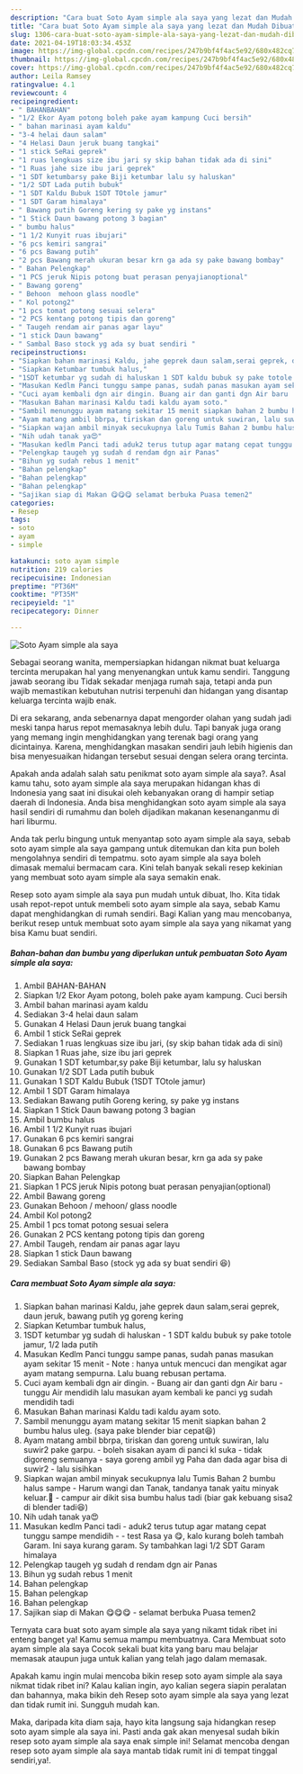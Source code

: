 ```yaml
---
description: "Cara buat Soto Ayam simple ala saya yang lezat dan Mudah Dibuat"
title: "Cara buat Soto Ayam simple ala saya yang lezat dan Mudah Dibuat"
slug: 1306-cara-buat-soto-ayam-simple-ala-saya-yang-lezat-dan-mudah-dibuat
date: 2021-04-19T18:03:34.453Z
image: https://img-global.cpcdn.com/recipes/247b9bf4f4ac5e92/680x482cq70/soto-ayam-simple-ala-saya-foto-resep-utama.jpg
thumbnail: https://img-global.cpcdn.com/recipes/247b9bf4f4ac5e92/680x482cq70/soto-ayam-simple-ala-saya-foto-resep-utama.jpg
cover: https://img-global.cpcdn.com/recipes/247b9bf4f4ac5e92/680x482cq70/soto-ayam-simple-ala-saya-foto-resep-utama.jpg
author: Leila Ramsey
ratingvalue: 4.1
reviewcount: 4
recipeingredient:
- " BAHANBAHAN"
- "1/2 Ekor Ayam potong boleh pake ayam kampung Cuci bersih"
- " bahan marinasi ayam kaldu"
- "3-4 helai daun salam"
- "4 Helasi Daun jeruk buang tangkai"
- "1 stick SeRai geprek"
- "1 ruas lengkuas size ibu jari sy skip bahan tidak ada di sini"
- "1 Ruas jahe size ibu jari geprek"
- "1 SDT ketumbarsy pake Biji ketumbar lalu sy haluskan"
- "1/2 SDT Lada putih bubuk"
- "1 SDT Kaldu Bubuk 1SDT TOtole jamur"
- "1 SDT Garam himalaya"
- " Bawang putih Goreng kering sy pake yg instans"
- "1 Stick Daun bawang potong 3 bagian"
- " bumbu halus"
- "1 1/2 Kunyit ruas ibujari"
- "6 pcs kemiri sangrai"
- "6 pcs Bawang putih"
- "2 pcs Bawang merah ukuran besar krn ga ada sy pake bawang bombay"
- " Bahan Pelengkap"
- "1 PCS jeruk Nipis potong buat perasan penyajianoptional"
- " Bawang goreng"
- " Behoon  mehoon glass noodle"
- " Kol potong2"
- "1 pcs tomat potong sesuai selera"
- "2 PCS kentang potong tipis dan goreng"
- " Taugeh rendam air panas agar layu"
- "1 stick Daun bawang"
- " Sambal Baso stock yg ada sy buat sendiri "
recipeinstructions:
- "Siapkan bahan marinasi Kaldu, jahe geprek daun salam,serai geprek, daun jeruk, bawang putih yg goreng kering"
- "Siapkan Ketumbar tumbuk halus,"
- "1SDT ketumbar yg sudah di haluskan 1 SDT kaldu bubuk sy pake totole jamur, 1/2 lada putih"
- "Masukan Kedlm Panci tunggu sampe panas, sudah panas masukan ayam sekitar 15 menit  Note : hanya untuk mencuci dan mengikat agar ayam matang sempurna. Lalu buang rebusan pertama."
- "Cuci ayam kembali dgn air dingin. Buang air dan ganti dgn Air baru  tunggu Air mendidih lalu masukan ayam kembali ke panci yg sudah mendidih tadi"
- "Masukan Bahan marinasi Kaldu tadi kaldu ayam soto."
- "Sambil menunggu ayam matang sekitar 15 menit siapkan bahan 2 bumbu halus uleg. (saya pake blender biar cepat😆)"
- "Ayam matang ambil bbrpa, tiriskan dan goreng untuk suwiran, lalu suwir2 pake garpu. boleh sisakan ayam di panci kl suka  tidak digoreng semuanya  saya goreng ambil yg Paha dan dada agar bisa di suwir2  lalu sisihkan"
- "Siapkan wajan ambil minyak secukupnya lalu Tumis Bahan 2 bumbu halus sampe Harum wangi dan Tanak, tandanya tanak yaitu minyak keluar.🥰 campur air dikit sisa bumbu halus tadi (biar gak kebuang sisa2 di blender tadi😆)"
- "Nih udah tanak ya😍"
- "Masukan kedlm Panci tadi aduk2 terus tutup agar matang cepat tunggu sampe mendidih  test Rasa ya 😋, kalo kurang boleh tambah Garam. Ini saya kurang garam. Sy tambahkan lagi 1/2 SDT Garam himalaya"
- "Pelengkap taugeh yg sudah d rendam dgn air Panas"
- "Bihun yg sudah rebus 1 menit"
- "Bahan pelengkap"
- "Bahan pelengkap"
- "Bahan pelengkap"
- "Sajikan siap di Makan 😋😋😋 selamat berbuka Puasa temen2"
categories:
- Resep
tags:
- soto
- ayam
- simple

katakunci: soto ayam simple 
nutrition: 219 calories
recipecuisine: Indonesian
preptime: "PT36M"
cooktime: "PT35M"
recipeyield: "1"
recipecategory: Dinner

---
```



![Soto Ayam simple ala saya](https://img-global.cpcdn.com/recipes/247b9bf4f4ac5e92/680x482cq70/soto-ayam-simple-ala-saya-foto-resep-utama.jpg)

Sebagai seorang wanita, mempersiapkan hidangan nikmat buat keluarga tercinta merupakan hal yang menyenangkan untuk kamu sendiri. Tanggung jawab seorang ibu Tidak sekadar menjaga rumah saja, tetapi anda pun wajib memastikan kebutuhan nutrisi terpenuhi dan hidangan yang disantap keluarga tercinta wajib enak.

Di era  sekarang, anda sebenarnya dapat mengorder olahan yang sudah jadi meski tanpa harus repot memasaknya lebih dulu. Tapi banyak juga orang yang memang ingin menghidangkan yang terenak bagi orang yang dicintainya. Karena, menghidangkan masakan sendiri jauh lebih higienis dan bisa menyesuaikan hidangan tersebut sesuai dengan selera orang tercinta. 



Apakah anda adalah salah satu penikmat soto ayam simple ala saya?. Asal kamu tahu, soto ayam simple ala saya merupakan hidangan khas di Indonesia yang saat ini disukai oleh kebanyakan orang di hampir setiap daerah di Indonesia. Anda bisa menghidangkan soto ayam simple ala saya hasil sendiri di rumahmu dan boleh dijadikan makanan kesenanganmu di hari liburmu.

Anda tak perlu bingung untuk menyantap soto ayam simple ala saya, sebab soto ayam simple ala saya gampang untuk ditemukan dan kita pun boleh mengolahnya sendiri di tempatmu. soto ayam simple ala saya boleh dimasak memalui bermacam cara. Kini telah banyak sekali resep kekinian yang membuat soto ayam simple ala saya semakin enak.

Resep soto ayam simple ala saya pun mudah untuk dibuat, lho. Kita tidak usah repot-repot untuk membeli soto ayam simple ala saya, sebab Kamu dapat menghidangkan di rumah sendiri. Bagi Kalian yang mau mencobanya, berikut resep untuk membuat soto ayam simple ala saya yang nikamat yang bisa Kamu buat sendiri.

<!--inarticleads1-->

##### Bahan-bahan dan bumbu yang diperlukan untuk pembuatan Soto Ayam simple ala saya:

1. Ambil  BAHAN-BAHAN
1. Siapkan 1/2 Ekor Ayam potong, boleh pake ayam kampung. Cuci bersih
1. Ambil  bahan marinasi ayam kaldu
1. Sediakan 3-4 helai daun salam
1. Gunakan 4 Helasi Daun jeruk buang tangkai
1. Ambil 1 stick SeRai geprek
1. Sediakan 1 ruas lengkuas size ibu jari, (sy skip bahan tidak ada di sini)
1. Siapkan 1 Ruas jahe, size ibu jari geprek
1. Gunakan 1 SDT ketumbar,sy pake Biji ketumbar, lalu sy haluskan
1. Gunakan 1/2 SDT Lada putih bubuk
1. Gunakan 1 SDT Kaldu Bubuk (1SDT TOtole jamur)
1. Ambil 1 SDT Garam himalaya
1. Sediakan  Bawang putih Goreng kering, sy pake yg instans
1. Siapkan 1 Stick Daun bawang potong 3 bagian
1. Ambil  bumbu halus
1. Ambil 1 1/2 Kunyit ruas ibujari
1. Gunakan 6 pcs kemiri sangrai
1. Gunakan 6 pcs Bawang putih
1. Gunakan 2 pcs Bawang merah ukuran besar, krn ga ada sy pake bawang bombay
1. Siapkan  Bahan Pelengkap
1. Siapkan 1 PCS jeruk Nipis potong buat perasan penyajian(optional)
1. Ambil  Bawang goreng
1. Gunakan  Behoon / mehoon/ glass noodle
1. Ambil  Kol potong2
1. Ambil 1 pcs tomat potong sesuai selera
1. Gunakan 2 PCS kentang potong tipis dan goreng
1. Ambil  Taugeh, rendam air panas agar layu
1. Siapkan 1 stick Daun bawang
1. Sediakan  Sambal Baso (stock yg ada sy buat sendiri 😆)




<!--inarticleads2-->

##### Cara membuat Soto Ayam simple ala saya:

1. Siapkan bahan marinasi Kaldu, jahe geprek daun salam,serai geprek, daun jeruk, bawang putih yg goreng kering
1. Siapkan Ketumbar tumbuk halus,
1. 1SDT ketumbar yg sudah di haluskan - 1 SDT kaldu bubuk sy pake totole jamur, 1/2 lada putih
1. Masukan Kedlm Panci tunggu sampe panas, sudah panas masukan ayam sekitar 15 menit  - Note : hanya untuk mencuci dan mengikat agar ayam matang sempurna. Lalu buang rebusan pertama.
1. Cuci ayam kembali dgn air dingin. - Buang air dan ganti dgn Air baru  - tunggu Air mendidih lalu masukan ayam kembali ke panci yg sudah mendidih tadi
1. Masukan Bahan marinasi Kaldu tadi kaldu ayam soto.
1. Sambil menunggu ayam matang sekitar 15 menit siapkan bahan 2 bumbu halus uleg. (saya pake blender biar cepat😆)
1. Ayam matang ambil bbrpa, tiriskan dan goreng untuk suwiran, lalu suwir2 pake garpu. - boleh sisakan ayam di panci kl suka  - tidak digoreng semuanya  - saya goreng ambil yg Paha dan dada agar bisa di suwir2  - lalu sisihkan
1. Siapkan wajan ambil minyak secukupnya lalu Tumis Bahan 2 bumbu halus sampe - Harum wangi dan Tanak, tandanya tanak yaitu minyak keluar.🥰 - campur air dikit sisa bumbu halus tadi (biar gak kebuang sisa2 di blender tadi😆)
1. Nih udah tanak ya😍
1. Masukan kedlm Panci tadi - aduk2 terus tutup agar matang cepat tunggu sampe mendidih -  - test Rasa ya 😋, kalo kurang boleh tambah Garam. Ini saya kurang garam. Sy tambahkan lagi 1/2 SDT Garam himalaya
1. Pelengkap taugeh yg sudah d rendam dgn air Panas
1. Bihun yg sudah rebus 1 menit
1. Bahan pelengkap
1. Bahan pelengkap
1. Bahan pelengkap
1. Sajikan siap di Makan 😋😋😋 - selamat berbuka Puasa temen2




Ternyata cara buat soto ayam simple ala saya yang nikamt tidak ribet ini enteng banget ya! Kamu semua mampu membuatnya. Cara Membuat soto ayam simple ala saya Cocok sekali buat kita yang baru mau belajar memasak ataupun juga untuk kalian yang telah jago dalam memasak.

Apakah kamu ingin mulai mencoba bikin resep soto ayam simple ala saya nikmat tidak ribet ini? Kalau kalian ingin, ayo kalian segera siapin peralatan dan bahannya, maka bikin deh Resep soto ayam simple ala saya yang lezat dan tidak rumit ini. Sungguh mudah kan. 

Maka, daripada kita diam saja, hayo kita langsung saja hidangkan resep soto ayam simple ala saya ini. Pasti anda gak akan menyesal sudah bikin resep soto ayam simple ala saya enak simple ini! Selamat mencoba dengan resep soto ayam simple ala saya mantab tidak rumit ini di tempat tinggal sendiri,ya!.

